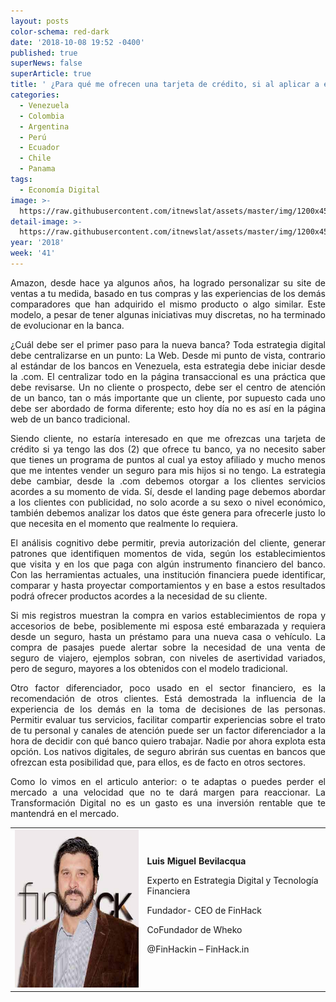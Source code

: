 ```yaml
---
layout: posts
color-schema: red-dark
date: '2018-10-08 19:52 -0400'
published: true
superNews: false
superArticle: true
title: ' ¿Para qué me ofrecen una tarjeta de crédito, si al aplicar a ella, me la niegan?'
categories:
  - Venezuela
  - Colombia
  - Argentina
  - Perú
  - Ecuador
  - Chile
  - Panama
tags:
  - Economía Digital
image: >-
  https://raw.githubusercontent.com/itnewslat/assets/master/img/1200x450/Banner-WeCode.jpg
detail-image: >-
  https://raw.githubusercontent.com/itnewslat/assets/master/img/1200x450/Banner-WeCode.jpg
year: '2018'
week: '41'
---
```


<p style="text-align: justify;">Amazon, desde hace ya algunos años, ha logrado personalizar su site de ventas a tu medida, basado en tus compras y las experiencias de los demás comparadores que han adquirido el mismo producto o algo similar. Este modelo, a pesar de tener algunas iniciativas muy discretas, no ha terminado de evolucionar en la banca.</p>

<p style="text-align: justify;">¿Cuál debe ser el primer paso para la nueva banca?  Toda estrategia digital debe centralizarse en un punto: La Web. Desde mi punto de vista, contrario al estándar de los bancos en Venezuela, esta estrategia debe iniciar desde la .com. El centralizar todo en la página transaccional es una práctica que debe revisarse. Un no cliente o prospecto, debe ser el centro de atención de un banco, tan o más importante que un cliente, por supuesto cada uno debe ser abordado de forma diferente; esto hoy día no es así en la página web de un banco tradicional.</p>

<p style="text-align: justify;">Siendo cliente, no estaría interesado en que me ofrezcas una tarjeta de crédito si ya tengo las dos (2) que ofrece tu banco, ya no necesito saber que tienes un programa de puntos al cual ya estoy afiliado y mucho menos que me intentes vender un seguro para mis hijos si no tengo. La estrategia debe cambiar, desde la .com debemos otorgar a los clientes servicios acordes a su momento de vida. Sí, desde el landing page debemos abordar a los clientes con publicidad, no solo acorde a su sexo o nivel económico, también debemos analizar los datos que éste genera para ofrecerle justo lo que necesita en el momento que realmente lo requiera.</p>

<p style="text-align: justify;">El análisis cognitivo debe permitir, previa autorización del cliente, generar patrones que identifiquen momentos de vida, según los establecimientos que visita y en los que paga con algún instrumento financiero del banco. Con las herramientas actuales, una institución financiera puede identificar, comparar y hasta proyectar comportamientos y en base a estos resultados podrá ofrecer productos acordes a la necesidad de su cliente.</p>

<p style="text-align: justify;">Si mis registros muestran la compra en varios establecimientos de ropa y accesorios de bebe, posiblemente mi esposa esté embarazada y requiera desde un seguro, hasta un préstamo para una nueva casa o vehículo. La compra de pasajes puede alertar sobre la necesidad de una venta de seguro de viajero, ejemplos sobran, con niveles de asertividad variados, pero de seguro, mayores a los obtenidos con el modelo tradicional.</p>

<p style="text-align: justify;">Otro factor diferenciador, poco usado en el sector financiero, es la recomendación de otros clientes. Está demostrada la influencia de la experiencia de los demás en la toma de decisiones de las personas. Permitir evaluar tus servicios, facilitar compartir experiencias sobre el trato de tu personal y canales de atención puede ser un factor diferenciador a la hora de decidir con qué banco quiero trabajar. Nadie por ahora explota esta opción. Los nativos digitales, de seguro abrirán sus cuentas en bancos que ofrezcan esta posibilidad que, para ellos, es de facto en otros sectores.</p>

<p style="text-align: justify;">Como lo vimos en el articulo anterior: o te adaptas o puedes perder el mercado a una velocidad que no te dará margen para reaccionar. La Transformación Digital no es un gasto es una inversión rentable que te mantendrá en el mercado. </p>

<table style="height: 352px;" width="622">
<tbody>
<tr>
<td><img class="alignnone" src="https://raw.githubusercontent.com/itnewslat/assets/master/img/300x300/LMB.jpg" alt="" width="266" height="253" /></td>
  <td><Strong>Luis Miguel Bevilacqua</Strong>

Experto en Estrategia Digital y Tecnología Financiera

Fundador- CEO de FinHack

CoFundador de Wheko

@FinHackin – FinHack.in</td>
</tr>
</tbody>
</table>
